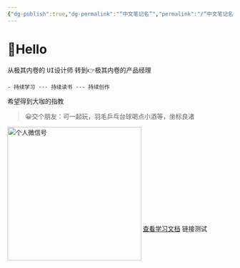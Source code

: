 ```yaml
---
{"dg-publish":true,"dg-permalink":"“中文笔记名”","permalink":"/“中文笔记名”/","tags":["gardenEntry"]}
---
```


# 👋Hello

从极其内卷的 <kbd>UI设计师</kbd>  转到👉极其内卷的<kbd>产品经理</kbd>

	- 持续学习 ··· 持续读书 ··· 持续创作

希望得到大咖的指教

>😀交个朋友：可一起玩，羽毛乒乓台球喝点小酒等，坐标良渚

<img src="https://cdn.nlark.com/yuque/0/2023/png/417683/1692437375123-409398a6-69b2-4442-b254-1b07ad372359.png" width = "300" alt="个人微信号" align=left>

<br><br><br><br><br><br><br><br><br><br><br><br>

[查看学习文档](obsidian://open?vault=Obsidian%E7%AC%94%E8%AE%B0&file=%E5%AD%A6%E4%B9%A0%E7%BB%8F%E5%8E%86%2FMarkdown%20%E8%AF%AD%E6%B3%95%E5%AD%A6%E4%B9%A0)
链接测试